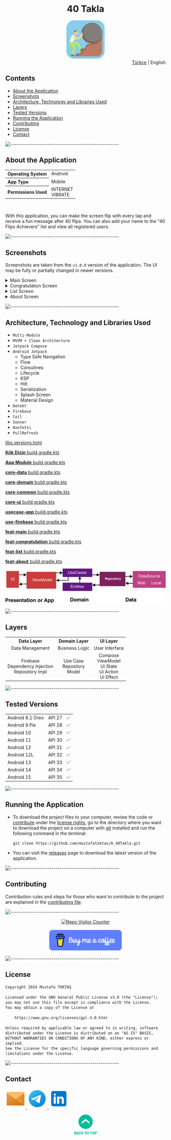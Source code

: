 <h1 align="center">
40 Takla<a name="readme-top"></a>
</h1>

<div align="center">
  <img src="../../Readme Resources/40 Takla Logo.png" alt="Logo" width="120"/>
</div>

<div align="right">
  <a href="../../Readme.md" target="_blank">Türkçe</a> | English
</div>

## Contents  

- [About the Application](#about-the-application)
- [Screenshots](#screenshots)
- [Architecture, Technology and Libraries Used](#architecture-technology-and-libraries-used)
- [Layers](#layers)
- [Tested Versions](#tested-versions)
- [Running the Application](#running-the-application)
- [Contributing](#contributing)
- [License](#license)
- [Contact](#contact)


![-----------------------------------------------------](../../Readme%20Resources/Çizgi.png)

## About the Application

<table>
  <tr>
    <th style="text-align: left; font-weight: bold;">Operating System</th>
    <td style="text-align: left;">Android</td>
  </tr>
  <tr>
    <th style="text-align: left; font-weight: bold;">App Type</th>
    <td style="text-align: left;">Mobile</td>
  </tr>
  <tr>
    <th style="text-align: left; font-weight: bold;">Permissions Used</th>
    <td style="text-align: left;">INTERNET<br>VIBRATE</td>
  </tr>
</table>

<br>

With this application, you can make the screen flip with every tap and receive a fun message after 40 flips.
You can also add your name to the "40 Flips Achievers" list and view all registered users.


![-----------------------------------------------------](../../Readme%20Resources/Çizgi.png)

## Screenshots

Screenshots are taken from the `v1.0.0` version of the application. The UI may be fully or partially changed in newer versions.

<details>
  <summary>Main Screen</summary>
  
  | ![ScreenShot 1](../../Readme%20Resources/Ekran%20Görüntüleri/Main%201.png) | ![ScreenShot 2](../../Readme%20Resources/Ekran%20Görüntüleri/Main%202.png) |
  | -------------------------------------------------------------------------- | -------------------------------------------------------------------------- |
  
</details>

<details>
  <summary>Congratulation Screen</summary>
  
  | ![ScreenShot 3](../../Readme%20Resources/Ekran%20Görüntüleri/Cong%201.png) | ![ScreenShot 4](../../Readme%20Resources/Ekran%20Görüntüleri/Cong%202.png) | ![ScreenShot 5](../../Readme%20Resources/Ekran%20Görüntüleri/Cong%203.png) |
  | -------------------------------------------------------------------------- | -------------------------------------------------------------------------- | -------------------------------------------------------------------------- |
  | ![ScreenShot 6](../../Readme%20Resources/Ekran%20Görüntüleri/Cong%204.png) |                                                                            |                                                                            |
  
</details> 

<details>
  <summary>List Screen</summary>
  
  | ![ScreenShot 7](../../Readme%20Resources/Ekran%20Görüntüleri/List%201.png) | ![ScreenShot 8](../../Readme%20Resources/Ekran%20Görüntüleri/List%202.png) |
  | -------------------------------------------------------------------------- | -------------------------------------------------------------------------- |
  
</details>   

<details>
  <summary>About Screen</summary>
  
  | ![ScreenShot 9](../../Readme%20Resources/Ekran%20Görüntüleri/About%201.png) | ![ScreenShot 10](../../Readme%20Resources/Ekran%20Görüntüleri/About%202.png) |
  | --------------------------------------------------------------------------- | ---------------------------------------------------------------------------- |
  
</details>   


![-----------------------------------------------------](../../Readme%20Resources/Çizgi.png)

## Architecture, Technology and Libraries Used

- `Multi-Module`
- `MVVM + Clean Architecture`
- `Jetpack Compose`
- `Android Jetpack` 
  - Type Safe Navigation
  - Flow
  - Coroutines
  - Lifecycle
  - KSP
  - Hilt
  - Serialization
  - Splash Screen
  - Material Design
- `Detekt`
- `Firebase`
- `Coil`
- `Sonner`
- `Konfetti`
- `PullRefresh`

[libs.versions.toml](../../40TaklaApp/gradle/libs.versions.toml)

[**Kök Dizin** build.gradle.kts](../../40TaklaApp/build.gradle.kts)

[**App Module** build.gradle.kts](../../40TaklaApp/app/build.gradle.kts)

[**core-data** build.gradle.kts](../../40TaklaApp/core/core-data/build.gradle.kts)

[**core-domain** build.gradle.kts](../../40TaklaApp/core/core-domain/build.gradle.kts)

[**core-common** build.gradle.kts](../../40TaklaApp/core/core-common/build.gradle.kts)

[**core-ui** build.gradle.kts](../../40TaklaApp/core/core-ui/build.gradle.kts)

[**usecase-app** build.gradle.kts](../../40TaklaApp/usecase/usecase-app/build.gradle.kts)

[**use-firebase** build.gradle.kts](../../40TaklaApp/usecase/usecase-firebase/build.gradle.kts)

[**feat-main** build.gradle.kts](../../40TaklaApp/feat/feat-main/build.gradle.kts)

[**feat-congratulation** build.gradle.kts](../../40TaklaApp/feat/feat-congratulation/build.gradle.kts)

[**feat-list** build.gradle.kts](../../40TaklaApp/feat/feat-list/build.gradle.kts)

[**feat-about** build.gradle.kts](../../40TaklaApp/feat/feat-about/build.gradle.kts)

![MVVM Mimari Yapısı](../../Readme%20Resources/Mimari/MVVM.png)


![-----------------------------------------------------](../../Readme%20Resources/Çizgi.png)

## Layers

<table>
  <tr>
    <th style="text-align: center;">Data Layer</th>
    <th style="text-align: center;">Domain Layer</th>
    <th style="text-align: center;">UI Layer</th>
  </tr>
  <tr>
    <td style="text-align: center;">Data Management</td>
    <td style="text-align: center;">Business Logic</td>
    <td style="text-align: center;">User Interface</td>
  </tr>
  <tr>
    <td style="text-align: center;">Firebase<br>Dependency Injection<br>Repository Impl</td>
    <td style="text-align: center;">Use Case<br>Repository<br>Model</td>
    <td style="text-align: center;">Compose<br>ViewModel<br>Ui State<br>Ui Action<br>Ui Effect</td>
  </tr>
</table>


![-----------------------------------------------------](../../Readme%20Resources/Çizgi.png)

## Tested Versions

<table>
  <tr>
    <td style="text-align: left;">Android 8.1 Oreo</td>
    <td style="text-align: left;">API 27</td>
    <td style="text-align: left;">✅️</td>
  </tr>
  <tr>
    <td style="text-align: left;">Android 9 Pie</td>
    <td style="text-align: left;">API 28</td>
    <td style="text-align: left;">✅️</td>
  </tr>
  <tr>
    <td style="text-align: left;">Android 10</td>
    <td style="text-align: left;">API 29</td>
    <td style="text-align: left;">✅️</td>
  </tr>
  <tr>
    <td style="text-align: left;">Android 11</td>
    <td style="text-align: left;">API 30</td>
    <td style="text-align: left;">✅️</td>
  </tr>
  <tr>
    <td style="text-align: left;">Android 12</td>
    <td style="text-align: left;">API 31</td>
    <td style="text-align: left;">✅️</td>
  </tr>
  <tr>
    <td style="text-align: left;">Android 12L</td>
    <td style="text-align: left;">API 32</td>
    <td style="text-align: left;">✅️</td>
  </tr>
  <tr>
    <td style="text-align: left;">Android 13</td>
    <td style="text-align: left;">API 33</td>
    <td style="text-align: left;">✅️</td>
  </tr>
  <tr>
    <td style="text-align: left;">Android 14</td>
    <td style="text-align: left;">API 34</td>
    <td style="text-align: left;">✅️</td>
  </tr>
  <tr>
    <td style="text-align: left;">Android 15</td>
    <td style="text-align: left;">API 35</td>
    <td style="text-align: left;">✅️</td>
  </tr>
</table>


![-----------------------------------------------------](../../Readme%20Resources/Çizgi.png)

## Running the Application

- To download the project files to your computer, review the code or [contribute](#contributing) under the
  [license rights](https://www.gnu.org/licenses/gpl-3.0.html), go to the directory where you want to download the project
  on a computer with [git](https://git-scm.com) installed and run the following command in the terminal:
  ```
  git clone https://github.com/mustafatoktas/A_40Takla.git
  ```

- You can visit the [releases](https://github.com/mustafatoktas/A_40Takla/releases) page to download the latest version of the application.


![-----------------------------------------------------](../../Readme%20Resources/Çizgi.png)

## Contributing

Contribution rules and steps for those who want to contribute to the project are explained in the [contributing file](./Contributing.en.md).


![-----------------------------------------------------](../../Readme%20Resources/Çizgi.png)

<div align="center">
  <a href="https://github.com/mustafatoktas/W.BE_RepoVisitorCounterAPI" target="_blank"> <img src="https://toktasoft.com/api/github2/repo-visitor-counter.php?repo=fka28jtq9ezmyu7&show_repo_name=1&show_date=1&show_brand=0&txt_color=209,215,224&bg_color=45,52,58" alt="Repo Visitor Counter"/> </a>
</div>

<br>
  
<div align="center">
  <a href="https://buymeacoffee.com/mustafatoktas" target="_blank"> <img src="../../Readme Resources/İletişim/Buy Me a Coffee.png" alt="Buy Me a Coffee" height="64"/> </a>
</div>


![-----------------------------------------------------](../../Readme%20Resources/Çizgi.png)

## License

```
Copyright 2024 Mustafa TOKTAŞ

Licensed under the GNU General Public License v3.0 (the "License");
you may not use this file except in compliance with the License.
You may obtain a copy of the License at

    https://www.gnu.org/licenses/gpl-3.0.html

Unless required by applicable law or agreed to in writing, software
distributed under the License is distributed on an "AS IS" BASIS,
WITHOUT WARRANTIES OR CONDITIONS OF ANY KIND, either express or implied.
See the License for the specific language governing permissions and
limitations under the License.
```


![-----------------------------------------------------](../../Readme%20Resources/Çizgi.png)

## Contact

<a href="mailto:info@mustafatoktas.com"              target="_blank"> <img src="../../Readme Resources/İletişim/Mail.png"     alt="Mail"     width="64"/> </a>
<a href="https://t.me/mustafatoktas00"               target="_blank"> <img src="../../Readme Resources/İletişim/Telegram.png" alt="Telegram" width="64"/> </a>
<a href="https://www.linkedin.com/in/mustafatoktas/" target="_blank"> <img src="../../Readme Resources/İletişim/LinkedIn.png" alt="LinkedIn" width="64"/> </a>

<p align="center">
  <a href="#readme-top"> <img src="../../Readme Resources/Back to Top.png" alt="Back to Top" height="64"/> </a>
</p>
